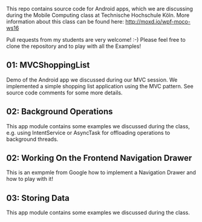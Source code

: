 This repo contains source code for Android apps, which we are discussing during the Mobile Computing class at Technische Hochschule Köln. More information about this class can be found here: http://moxd.io/wpf-moco-ws16

Pull requests from my students are very welcome! :-)
Please feel free to clone the repository and to play with all the Examples!

## 01: MVCShoppingList
Demo of the Android app we discussed during our MVC session. We implemented a simple shopping list application using the MVC pattern. See source code comments for some more details.

## 02: Background Operations
This app module contains some examples we discussed during the class, e.g. using IntentService or AsyncTask for offloading operations to background threads.

## 02: Working On the Frontend Navigation Drawer
This is an exmpmle from Google how to implement a Navigation Drawer and how to play with it! 

## 03: Storing Data
This app module contains some examples we discussed during the class.
